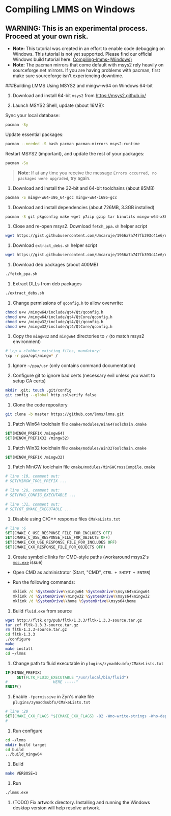 # Compiling LMMS on Windows
## WARNING:  This is an experimental process.  Proceed at your own risk.

 * **Note:** This tutorial was created in an effort to enable code debugging on Windows.  This tutorial is not yet supported.  Please find our official Windows build tutorial here: [Compiling-lmms-(Windows)](https://github.com/LMMS/lmms/wiki/Compiling-lmms-(Windows))
 * **Note:** The pacman mirrors that come default with msys2 rely heavily on sourceforge.net mirrors.  If you are having problems with pacman, first make sure sourceforge isn't experiencing downtime.

###Building LMMS Using MSYS2 and mingw-w64 on Windows 64-bit

 1. Download and install 64-bit `msys2` from https://msys2.github.io/

 1. Launch MSYS2 Shell, update (about 16MB):
   
   Sync your local database:
   ```bash
   pacman -Sy
   ```
   Update essential packages:
   ```bash
   pacman --needed -S bash pacman pacman-mirrors msys2-runtime
   ```
   Restart MSYS2 (important), and update the rest of your packages:
   ```bash
   pacman -Su
   ```
  > **Note:** If at any time you receive the message `Errors occurred, no packages were upgraded`, try again.

 1. Download and install the 32-bit and 64-bit toolchains (about 85MB)

   ```bash
   pacman -S mingw-w64-x86_64-gcc mingw-w64-i686-gcc
   ```
 1. Download and install dependencies (about 726MB, 3.3GB installed)

   ```bash
   pacman -S git pkgconfig make wget p7zip gzip tar binutils mingw-w64-x86_64-qt4 mingw-w64-i686-qt4
   ```

 1. Close and re-open msys2.  Download `fetch_ppa.sh` helper script

   ```bash
   wget https://gist.githubusercontent.com/Umcaruje/1966a7a747fb393c41e6/raw/de80e4010b7d66525604a4da48750ea10af37ee2/fetch_ppa.sh --no-check-certificate
   ```

 1. Download `extract_debs.sh` helper script

   ```bash
   wget https://gist.githubusercontent.com/Umcaruje/1966a7a747fb393c41e6/raw/46c88c892c3db8d1f7b0491def3d2d6413818be6/extract_debs.sh --no-check-certificate
   ```

 1. Download deb packages (about 400MB)

   ```bash
   ./fetch_ppa.sh
   ```

 1. Extract DLLs from deb packages

   ```bash
   ./extract_debs.sh
   ```

 1. Change permissions of `qconfig.h` to allow overwrite:
   ```bash
   chmod u+w /mingw64/include/qt4/Qt/qconfig.h
   chmod u+w /mingw64/include/qt4/QtCore/qconfig.h
   chmod u+w /mingw32/include/qt4/Qt/qconfig.h
   chmod u+w /mingw32/include/qt4/QtCore/qconfig.h
   ```
 1. Copy the `mingw32` and `mingw64` directories to `/` (to match msys2 environment)

   ```bash
   # \cp = clobber existing files, mandatory!
   \cp -r ppa/opt/mingw* /
   ```

 1. Ignore `~/ppa/usr` (only contains command documentation)

 1. Configure git to ignore bad certs (necessary evil unless you want to setup CA certs)

   ```bash
   mkdir .git; touch .git/config
   git config --global http.sslverify false
   ```
 
 1. Clone the code repository

  ```bash
  git clone -b master https://github.com/lmms/lmms.git
  ``` 

 1. Patch Win64 toolchain file `cmake/modules/Win64Toolchain.cmake`
  ```cmake
  SET(MINGW_PREFIX /mingw64)
  SET(MINGW_PREFIX32 /mingw32)
  ```

 1. Patch Win32 toolchain file `cmake/modules/Win32Toolchain.cmake`
  ```cmake
  SET(MINGW_PREFIX /mingw32)
  ```

 1. Patch MinGW toolchain file `cmake/modules/MinGWCrossCompile.cmake`
 
  ```cmake
  # line :10, comment out:
  # SET(MINGW_TOOL_PREFIX ...

  # line :28, comment out:
  # SET(PKG_CONFIG_EXECUTABLE ...

  # line :31, comment out:
  # SET(QT_QMAKE_EXECUTABLE ...
  ```

 1. Disable using C/C++ response files `CMakeLists.txt`

  ```cmake
  # line :6
  SET(CMAKE_C_USE_RESPONSE_FILE_FOR_INCLUDES OFF)
  SET(CMAKE_C_USE_RESPONSE_FILE_FOR_OBJECTS OFF)
  SET(CMAKE_CXX_USE_RESPONSE_FILE_FOR_INCLUDES OFF)
  SET(CMAKE_CXX_RESPONSE_FILE_FOR_OBJECTS OFF)
  ```

 1. Create symbolic links for CMD-style paths (workaround msys2's [`moc.exe`](https://gist.github.com/tresf/de0aad39c36e076e61a1) issue)

   * Open CMD as administrator (Start, "CMD", `CTRL + SHIFT + ENTER`)
   * Run the following commands:

      ```cmd
      mklink /d %SystemDrive%\mingw64 %SystemDrive%\msys64\mingw64
      mklink /d %SystemDrive%\mingw32 %SystemDrive%\msys64\mingw32
      mklink /d %SystemDrive%\home %SystemDrive%\msys64\home
      ```
 1. Build `fluid.exe` from source

   ```bash
   wget http://fltk.org/pub/fltk/1.3.3/fltk-1.3.3-source.tar.gz
   tar zxf fltk-1.3.3-source.tar.gz
   rm fltk-1.3.3-source.tar.gz
   cd fltk-1.3.3
   ./configure
   make
   make install
   cd ~/lmms
   ```


 1. Change path to fluid executable in `plugins/zynaddsubfx/CMakeLists.txt`

   ```cmake
   IF(MINGW_PREFIX)
        SET(FLTK_FLUID_EXECUTABLE "/usr/local/bin/fluid")
   #                    HERE -----^
   ENDIF()
   ```
 1. Enable `-fpermissive` in Zyn's make file `plugins/zynaddsubfx/CMakeLists.txt`

  ```cmake
  # line :20
  SET(CMAKE_CXX_FLAGS "${CMAKE_CXX_FLAGS} -O2 -Wno-write-strings -Wno-deprecated-declarations -fpermissive")
  #                                                                          HERE ------------^
  ```

 1. Run configure

  ```bash
  cd ~/lmms
  mkdir build target
  cd build
  ../build_mingw64
  ```

 1. Build

  ```bash
  make VERBOSE=1
  ```

 1. Run
  ```bash
  ./lmms.exe
  ```

 1. (TODO) Fix artwork directory.  Installing and running the Windows desktop version will help resolve artwork.